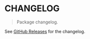# CHANGELOG

> Package changelog.

See [GitHub Releases](https://github.com/stdlib-js/math-base-special/releases) for the changelog.